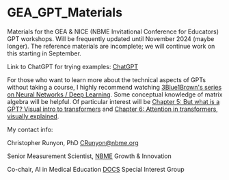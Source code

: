 # GEA_GPT_Materials
Materials for the GEA & NICE (NBME Invitational Conference for Educators) GPT workshops. Will be frequently updated until November 2024 (maybe longer). The reference materials are incomplete; we will continue work on this starting in September.

Link to ChatGPT for trying examples: [ChatGPT](https://chatgpt.com/)

For those who want to learn more about the technical aspects of GPTs without taking a course, I highly recommend watching [3Blue1Brown's series on Neural Networks / Deep Learning](https://www.youtube.com/playlist?list=PLZHQObOWTQDNU6R1_67000Dx_ZCJB-3pi). Some conceptual knowledge of matrix algebra will be helpful. Of particular interest will be [Chapter 5: But what is a GPT? Visual intro to transformers](https://youtu.be/wjZofJX0v4M?si=Ase-j746fiy-2KRK) and [Chapter 6: Attention in transformers, visually explained](https://youtu.be/eMlx5fFNoYc?si=ODqjp1C4L1KRfn-L).

My contact info:

Christopher Runyon, PhD [CRunyon@nbme.org](mailto:CRunyon@nbme.org)

Senior Measurement Scientist, [NBME](https://www.nbme.org/) Growth & Innovation

Co-chair, AI in Medical Education [DOCS](https://www.directorsofclinicalskillscourses.com/) Special Interest Group
